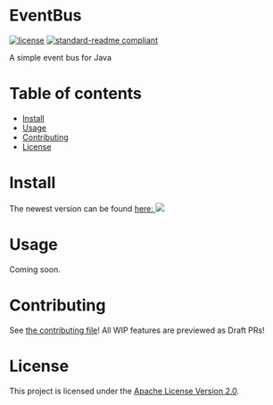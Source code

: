 # EventBus

[![license](https://img.shields.io/github/license/NatroxMC/EventBus?style=for-the-badge&color=b2204c)](../LICENSE)
[![standard-readme compliant](https://img.shields.io/badge/readme%20style-standard-brightgreen.svg?style=for-the-badge)](https://github.com/RichardLitt/standard-readme)

A simple event bus for Java

# Table of contents
- [Install](#install)
- [Usage](#usage)
- [Contributing](#contributing)
- [License](#license)

# Install
The newest version can be found [here: ![](https://jitpack.io/v/NatroxMC/EventBus.svg)](https://jitpack.io/#NatroxMC/EventBus)

# Usage
Coming soon.

# Contributing
See [the contributing file](CONTRIBUTING.md)!
All WIP features are previewed as Draft PRs!

# License
This project is licensed under the [Apache License Version 2.0](../LICENSE).
